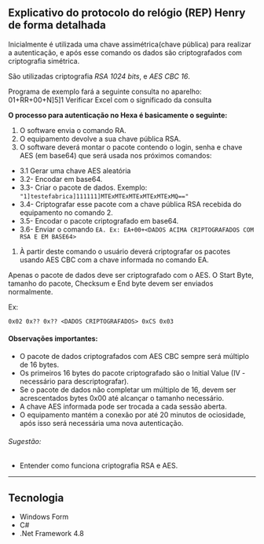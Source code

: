 
## Explicativo do protocolo do relógio (REP) Henry de forma detalhada

Inicialmente é utilizada uma chave assimétrica(chave pública) para realizar a autenticação, e após esse comando os dados são criptografados com criptografia simétrica.

São utilizadas criptografia *RSA 1024 bits*, e *AES CBC 16*.


Programa de exemplo fará a seguinte consulta no aparelho:
01+RR+00+N]5]1
Verificar Excel com o significado da consulta

**O processo para autenticação no Hexa é basicamente o seguinte:**
1. O software envia o comando RA.
2. O equipamento devolve a sua chave pública RSA.
3. O software deverá montar o pacote contendo o login, senha e chave AES (em base64) que será usada nos próximos comandos:
  - 3.1 Gerar uma chave AES aleatória
  - 3.2- Encodar em base64.
  - 3.3- Criar o pacote de dados. Exemplo: `"1]testefabrica]111111]MTExMTExMTExMTExMTExMQ=="`
  - 3.4- Criptografar esse pacote com a chave pública RSA recebida do equipamento no comando 2.
  - 3.5- Encodar o pacote criptografado em base64.
  - 3.6- Enviar o comando `EA. Ex: EA+00+<DADOS ACIMA CRIPTOGRAFADOS COM RSA E EM BASE64>`
1. À partir deste comando o usuário deverá criptografar os pacotes usando AES CBC com a chave informada no comando EA.

Apenas o pacote de dados deve ser criptografado com o AES. O Start Byte, tamanho do pacote, Checksum e End byte devem ser enviados normalmente.

Ex:

`0x02 0x?? 0x?? <DADOS CRIPTOGRAFADOS> 0xCS 0x03`



#### Observações importantes:
- O pacote de dados criptografados com AES CBC sempre será múltiplo de 16 bytes.
- Os primeiros 16 bytes do pacote criptografado são o Initial Value (IV - necessário para descriptografar).
- Se o pacote de dados não completar um múltiplo de 16, devem ser acrescentados bytes 0x00 até alcançar o tamanho necessário.
- A chave AES informada pode ser trocada a cada sessão aberta.
- O equipamento mantém a conexão por até 20 minutos de ociosidade, após isso será necessária uma nova autenticação.


###### Sugestão:
- Entender como funciona criptografia RSA e AES.


--------------------------
## Tecnologia
- Windows Form
- C#
- .Net Framework 4.8

